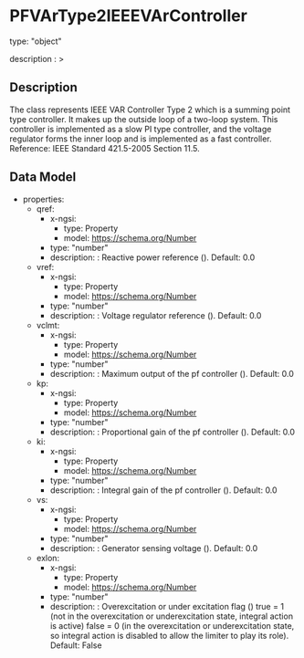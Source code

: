 # PFVArType2IEEEVArController
type: "object"
description : >
## Description
The class represents IEEE VAR Controller Type 2 which is a summing point type controller. It makes up the outside loop of a two-loop system. This controller is implemented as a slow PI type controller, and the voltage regulator forms the inner loop and is implemented as a fast controller.  Reference: IEEE Standard 421.5-2005 Section 11.5.

## Data Model
  - properties:
    - qref:
      - x-ngsi:
        - type: Property
        - model: https://schema.org/Number
      - type: "number"
      - description: : Reactive power reference (). Default: 0.0
    - vref:
      - x-ngsi:
        - type: Property
        - model: https://schema.org/Number
      - type: "number"
      - description: : Voltage regulator reference (). Default: 0.0
    - vclmt:
      - x-ngsi:
        - type: Property
        - model: https://schema.org/Number
      - type: "number"
      - description: : Maximum output of the pf controller (). Default: 0.0
    - kp:
      - x-ngsi:
        - type: Property
        - model: https://schema.org/Number
      - type: "number"
      - description: : Proportional gain of the pf controller (). Default: 0.0
    - ki:
      - x-ngsi:
        - type: Property
        - model: https://schema.org/Number
      - type: "number"
      - description: : Integral gain of the pf controller (). Default: 0.0
    - vs:
      - x-ngsi:
        - type: Property
        - model: https://schema.org/Number
      - type: "number"
      - description: : Generator sensing voltage (). Default: 0.0
    - exlon:
      - x-ngsi:
        - type: Property
        - model: https://schema.org/Number
      - type: "number"
      - description: : Overexcitation or under excitation flag () true = 1 (not in the overexcitation or underexcitation state, integral action is active) false = 0 (in the overexcitation or underexcitation state, so integral action is disabled to allow the limiter to play its role). Default: False
